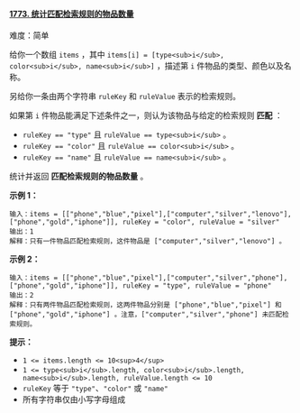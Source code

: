 ﻿#### [1773\. 统计匹配检索规则的物品数量](https://leetcode.cn/problems/count-items-matching-a-rule/)

难度：简单

给你一个数组 `items` ，其中 `items[i] = [type<sub>i</sub>, color<sub>i</sub>, name<sub>i</sub>]` ，描述第 `i` 件物品的类型、颜色以及名称。

另给你一条由两个字符串 `ruleKey` 和 `ruleValue` 表示的检索规则。

如果第 `i` 件物品能满足下述条件之一，则认为该物品与给定的检索规则 **匹配** ：

-   `ruleKey == "type"` 且 `ruleValue == type<sub>i</sub>` 。
-   `ruleKey == "color"` 且 `ruleValue == color<sub>i</sub>` 。
-   `ruleKey == "name"` 且 `ruleValue == name<sub>i</sub>` 。

统计并返回 **匹配检索规则的物品数量** 。

**示例 1：**

```
输入：items = [["phone","blue","pixel"],["computer","silver","lenovo"],["phone","gold","iphone"]], ruleKey = "color", ruleValue = "silver"
输出：1
解释：只有一件物品匹配检索规则，这件物品是 ["computer","silver","lenovo"] 。
```

**示例 2：**

```
输入：items = [["phone","blue","pixel"],["computer","silver","phone"],["phone","gold","iphone"]], ruleKey = "type", ruleValue = "phone"
输出：2
解释：只有两件物品匹配检索规则，这两件物品分别是 ["phone","blue","pixel"] 和 ["phone","gold","iphone"] 。注意，["computer","silver","phone"] 未匹配检索规则。
```

**提示：**

-   `1 <= items.length <= 10<sup>4</sup>`
-   `1 <= type<sub>i</sub>.length, color<sub>i</sub>.length, name<sub>i</sub>.length, ruleValue.length <= 10`
-   `ruleKey` 等于 `"type"`、`"color"` 或 `"name"`
-   所有字符串仅由小写字母组成
